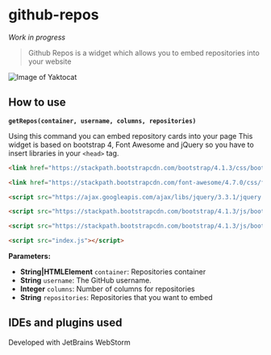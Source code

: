 # github-repos

*Work in progress*

> Github Repos is a widget which allows you to embed repositories into your website

![Image of Yaktocat](https://i.imgur.com/UbJ8rrG.jpg)

## How to use
**`getRepos(container, username, columns, repositories)`**

Using this command you can embed repository cards into your page
This widget is based on bootstrap 4, Font Awesome and jQuery so you have to insert libraries in your `<head>` tag.

```HTML
<link href="https://stackpath.bootstrapcdn.com/bootstrap/4.1.3/css/bootstrap.min.css" rel="stylesheet" integrity="sha384-MCw98/SFnGE8fJT3GXwEOngsV7Zt27NXFoaoApmYm81iuXoPkFOJwJ8ERdknLPMO" crossorigin="anonymous">

<link href="https://stackpath.bootstrapcdn.com/font-awesome/4.7.0/css/font-awesome.min.css" rel="stylesheet" integrity="sha384-wvfXpqpZZVQGK6TAh5PVlGOfQNHSoD2xbE+QkPxCAFlNEevoEH3Sl0sibVcOQVnN" crossorigin="anonymous">

<script src="https://ajax.googleapis.com/ajax/libs/jquery/3.3.1/jquery.min.js"></script>

<script src="https://stackpath.bootstrapcdn.com/bootstrap/4.1.3/js/bootstrap.min.js" integrity="sha384-ChfqqxuZUCnJSK3+MXmPNIyE6ZbWh2IMqE241rYiqJxyMiZ6OW/JmZQ5stwEULTy" crossorigin="anonymous"></script>

<script src="https://stackpath.bootstrapcdn.com/bootstrap/4.1.3/js/bootstrap.bundle.min.js" integrity="sha384-pjaaA8dDz/5BgdFUPX6M/9SUZv4d12SUPF0axWc+VRZkx5xU3daN+lYb49+Ax+Tl" crossorigin="anonymous"></script>

<script src="index.js"></script>
```

**Parameters:**
- **String|HTMLElement** `container`: Repositories container
- **String** `username`: The GitHub username.
- **Integer** `columns`: Number of columns for repositories
- **String** `repositories`: Repositories that you want to embed

## IDEs and plugins used
Developed with JetBrains WebStorm
